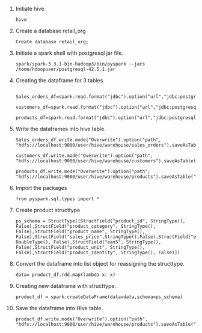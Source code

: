  1. Initiate hive
 
    ```
    hive
    ```
 
 2. Create a database retail_org

    ```
    Create database retail_org;
    ```
 
 3. Initiate a spark shell with postgresql jar file.
   
     ```
     spark/spark-3.3.1-bin-hadoop3/bin/pyspark --jars /home/hdoopuser/postgresql-42.5.1.jar
     ```


 2. Creating the dataframe for 3 tables.

    ```
        Sales_orders_df=spark.read.format("jdbc").option("url","jdbc:postgresql://127.0.0.1:5432/retail_org").option("driver","org.postgresql.Driver").option("Database","retail_org").option("dbtable","sales_orders").option("user","postgres").option("password","postgrespw").load()  
    ```
 
    ```
    customers_df=spark.read.format("jdbc").option("url","jdbc:postgresql://127.0.0.1:5432/retail_org").option("driver","org.postgresql.Driver").option("Database","retail_org").option("dbtable","customers").option("user","postgres").option("password","postgrespw").load()
    ```
  
    ```
    products_df=spark.read.format("jdbc").option("url","jdbc:postgresql://127.0.0.1:5432/retail_org").option("driver","org.postgresql.Driver").option("Database","retail_org").option("dbtable","products").option("user","postgres").option("password","postgrespw").load()
    ```
 
 3. Write the dataframes into hive table.

    ```
    Sales_orders_df.write.mode("Overwrite").option("path", "hdfs://localhost:9000/user/hive/warehouse/sales_orders").saveAsTable("retail_org.sales_orders")
    ```
    
    ```
    customers_df.write.mode("Overwrite").option("path", "hdfs://localhost:9000/user/hive/warehouse/customers").saveAsTable("retail_org.customers")
    ```
    
    ```
    products_df.write.mode("Overwrite").option("path", "hdfs://localhost:9000/user/hive/warehouse/products").saveAsTable("retail_org.products")
    ```
 
    
 
5. Import the packages 

    ```
    from pyspark.sql.types import * 
    ```

6. Create product structtype 

     
     ```
     ps_schema = StructType([StructField("product_id", StringType(), False),StructField("product_category", StringType(), False),StructField("product_name", StringType(), False),StructField("sales_price",StringType(),False),StructField("ean13", DoubleType(), False),StructField("ean5", StringType(), False),StructField("product_unit", StringType(), False),StructField("product_identity", StringType(), False)])
     
     ```
     
7. Convert the dataframe into list object for reassigning the structtype.

   ```
   data= product_df.rdd.map(lambda x: x)
   ```
 
8. Creating new dataframe with structtype.
 
   ``` 
   product_df = spark.createDataFrame(data=data,schema=ps_schema)
   ```

9. Save the dataframe into Hive table.

   ```
   product_df.write.mode("Overwrite").option("path", "hdfs://localhost:9000/user/hive/warehouse/products").saveAsTable("retail_org.products")
   ```
